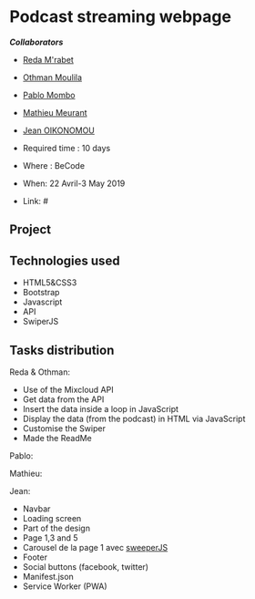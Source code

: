 # Podcast streaming webpage

***Collaborators*** 

- [Reda M'rabet](https://github.com/redamrabet)
- [Othman Moulila](https://github.com/luffy1140/)
- [Pablo Mombo](#)
- [Mathieu Meurant](#)
- [Jean OIKONOMOU](https://github.com/Jean-OIKONOMOU)

- Required time : 10 days
- Where : BeCode 
- When: 22 Avril-3 May 2019
- Link: #

## Project





## Technologies used 

- HTML5&CSS3 
- Bootstrap
- Javascript
- API
- SwiperJS



## Tasks distribution

Reda & Othman:
- Use of the Mixcloud API
- Get data from the API
- Insert the data inside a loop in JavaScript
- Display the data (from the podcast) in HTML via JavaScript
- Customise the Swiper
- Made the ReadMe

Pablo:

Mathieu:


Jean:  
- Navbar 
- Loading screen
- Part of the design 
- Page 1,3 and 5
- Carousel de la page 1 avec [sweeperJS](https://idangero.us/swiper/)
- Footer
- Social buttons (facebook, twitter)
- Manifest.json
- Service Worker (PWA)


